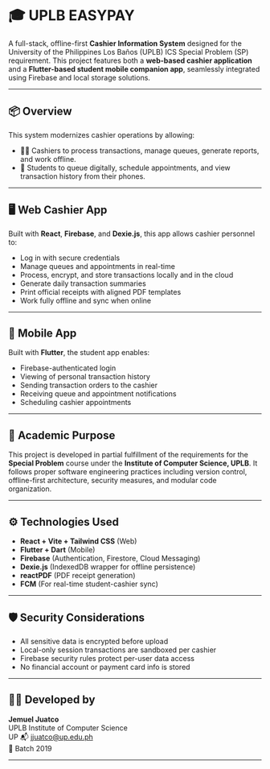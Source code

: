 # 🎓 UPLB EASYPAY

A full-stack, offline-first **Cashier Information System** designed for the University of the Philippines Los Baños (UPLB) ICS Special Problem (SP) requirement. This project features both a **web-based cashier application** and a **Flutter-based student mobile companion app**, seamlessly integrated using Firebase and local storage solutions.

---

## 📦 Overview

This system modernizes cashier operations by allowing:

- 👨‍💼 Cashiers to process transactions, manage queues, generate reports, and work offline.
- 📱 Students to queue digitally, schedule appointments, and view transaction history from their phones.

---

## 🖥️ Web Cashier App

Built with **React**, **Firebase**, and **Dexie.js**, this app allows cashier personnel to:

- Log in with secure credentials
- Manage queues and appointments in real-time
- Process, encrypt, and store transactions locally and in the cloud
- Generate daily transaction summaries
- Print official receipts with aligned PDF templates
- Work fully offline and sync when online

---

## 📱 Mobile App

Built with **Flutter**, the student app enables:

- Firebase-authenticated login
- Viewing of personal transaction history
- Sending transaction orders to the cashier
- Receiving queue and appointment notifications
- Scheduling cashier appointments

---

## 🎯 Academic Purpose

This project is developed in partial fulfillment of the requirements for the **Special Problem** course under the **Institute of Computer Science, UPLB**. It follows proper software engineering practices including version control, offline-first architecture, security measures, and modular code organization.

---

## ⚙️ Technologies Used

- **React + Vite + Tailwind CSS** (Web)
- **Flutter + Dart** (Mobile)
- **Firebase** (Authentication, Firestore, Cloud Messaging)
- **Dexie.js** (IndexedDB wrapper for offline persistence)
- **reactPDF** (PDF receipt generation)
- **FCM** (For real-time student-cashier sync)

---

## 🛡️ Security Considerations

- All sensitive data is encrypted before upload
- Local-only session transactions are sandboxed per cashier
- Firebase security rules protect per-user data access
- No financial account or payment card info is stored

---


## 👨‍💻 Developed by

**Jemuel Juatco**  
UPLB Institute of Computer Science  
UP 📬 jjuatco@up.edu.ph  
📌 Batch 2019

---

